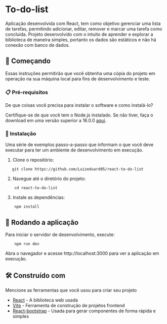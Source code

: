 # To-do-list

Aplicação desenvolvida com React, tem como objetivo gerenciar uma lista de tarefas, permitindo adicionar, editar, remover e marcar uma tarefa como concluída. Projeto desenvolvido com o intuito de aprender e explorar a biblioteca de maneira simples, portanto os dados são estáticos e não há conexão com banco de dados.

## 🚀 Começando

Essas instruções permitirão que você obtenha uma cópia do projeto em operação na sua máquina local para fins de desenvolvimento e teste.

### 📋 Pré-requisitos

De que coisas você precisa para instalar o software e como instalá-lo?

Certifique-se de que você tem o Node.js instalado. Se não tiver, faça o download em uma versão superior a 16.0.0 [aqui](https://nodejs.org/).

### 🔧 Instalação

Uma série de exemplos passo-a-passo que informam o que você deve executar para ter um ambiente de desenvolvimento em execução.

1. Clone o repositório:

```
   git clone https://github.com/Luizeduard05/react-to-do-list
```

2. Navegue até o diretório do projeto:

```
    cd react-to-do-list
```

3. Instale as dependências:

```
    npm install
```

## 🚀 Rodando a aplicação
Para iniciar o servidor de desenvolvimento, execute:

```
    npm run dev
```
Abra o navegador e acesse http://localhost:3000 para ver a aplicação em execução.

## 🛠️ Construído com

Mencione as ferramentas que você usou para criar seu projeto

* [React](https://react.dev/) - A biblioteca web usada
* [Vite](https://vitejs.dev/guide/) - Ferramenta de construção de projetos frontend
* [React-bootstrap](https://react-bootstrap.netlify.app/) - Usada para gerar componentes de forma rápida e simples

